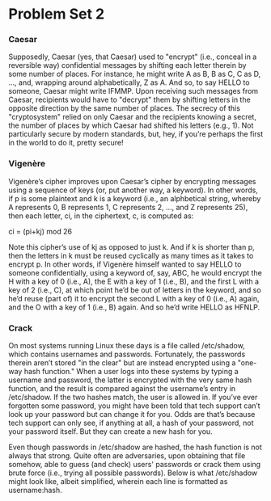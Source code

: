 # Problem Set 2

### Caesar

Supposedly, Caesar (yes, that Caesar) used to "encrypt" (i.e., conceal in a reversible way) confidential messages by shifting 
each letter therein by some number of places. For instance, he might write A as B, B as C, C as D, …​, and, wrapping around 
alphabetically, Z as A. And so, to say HELLO to someone, Caesar might write IFMMP. Upon receiving such messages from Caesar, 
recipients would have to "decrypt" them by shifting letters in the opposite direction by the same number of places.
The secrecy of this "cryptosystem" relied on only Caesar and the recipients knowing a secret, the number of places by which 
Caesar had shifted his letters (e.g., 1). Not particularly secure by modern standards, but, hey, if you’re perhaps the first 
in the world to do it, pretty secure!

### Vigenère

Vigenère’s cipher improves upon Caesar’s cipher by encrypting messages using a sequence of keys (or, put another way, a keyword). 
In other words, if p is some plaintext and k is a keyword (i.e., an alphbetical string, whereby A represents 0, B represents 1,
C represents 2, …​, and Z represents 25), then each letter, ci, in the ciphertext, c, is computed as:

 ci = (pi+kj) mod 26
 
Note this cipher’s use of kj as opposed to just k. And if k is shorter than p, then the letters in k must be reused cyclically 
as many times as it takes to encrypt p. In other words, if Vigenère himself wanted to say HELLO to someone confidentially, 
using a keyword of, say, ABC, he would encrypt the H with a key of 0 (i.e., A), the E with a key of 1 (i.e., B), and the first 
L with a key of 2 (i.e., C), at which point he’d be out of letters in the keyword, and so he’d reuse (part of) it to encrypt 
the second L with a key of 0 (i.e., A) again, and the O with a key of 1 (i.e., B) again. And so he’d write HELLO as HFNLP.


### Crack

On most systems running Linux these days is a file called /etc/shadow, which contains usernames and passwords. 
Fortunately, the passwords therein aren’t stored "in the clear" but are instead encrypted using a "one-way hash function." 
When a user logs into these systems by typing a username and password, the latter is encrypted with the very same hash function,
and the result is compared against the username’s entry in /etc/shadow. If the two hashes match, the user is allowed in. 
If you’ve ever forgotten some password, you might have been told that tech support can’t look up your password but can change 
it for you. Odds are that’s because tech support can only see, if anything at all, a hash of your password, not your password 
itself. But they can create a new hash for you.

Even though passwords in /etc/shadow are hashed, the hash function is not always that strong. Quite often are adversaries, 
upon obtaining that file somehow, able to guess (and check) users' passwords or crack them using brute force (i.e., trying all
possible passwords). Below is what /etc/shadow might look like, albeit simplified, wherein each line is formatted as 
username:hash.
